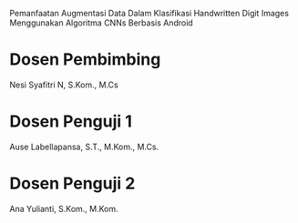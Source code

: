 Pemanfaatan Augmentasi Data Dalam Klasifikasi Handwritten Digit Images Menggunakan Algoritma CNNs Berbasis Android

# Dosen Pembimbing
Nesi Syafitri N, S.Kom., M.Cs
# Dosen Penguji 1
Ause Labellapansa, S.T., M.Kom., M.Cs.
# Dosen Penguji 2
Ana Yulianti, S.Kom., M.Kom.

